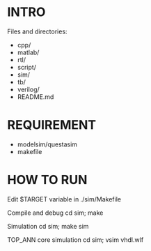 <!---
/*******************************************************************************
// Project name   :
// File name      : README.md
// Created date   : Nov 22 2017
// Author         : Huy-Hung Ho
// Last modified  : Nov 22 2017 17:47
// Desc           :
*******************************************************************************/
-->

# INTRO

Files and directories:
-   cpp/
-   matlab/
-   rtl/
-   script/
-   sim/
-   tb/
-   verilog/
-   README.md

# REQUIREMENT

- modelsim/questasim
- makefile

# HOW TO RUN

Edit $TARGET variable in ./sim/Makefile

Compile and debug
	cd sim; make

Simulation
	cd sim; make sim

TOP_ANN core simulation
	cd sim; vsim vhdl.wlf
